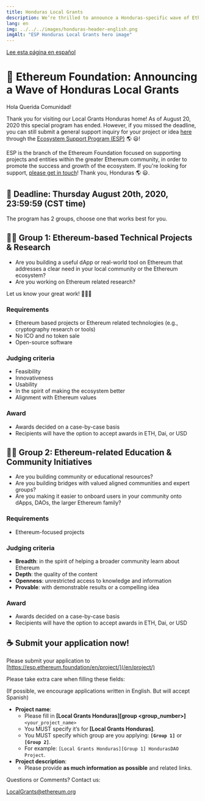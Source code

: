 ```yaml
---
title: Honduras Local Grants
description: We’re thrilled to announce a Honduras-specific wave of Ethereum Foundation grants!
lang: en
img: ../../../images/honduras-header-english.png
imgAlt: "ESP Honduras Local Grants hero image"
---
```


[Lee esta página en español](/es/local-grants/honduras)

# 🦜 Ethereum Foundation: Announcing a Wave of Honduras Local Grants

Hola Querida Comunidad!

Thank you for visiting our Local Grants Honduras home! As of August 20, 2020 this special program has ended. However, if you missed the deadline, you can still submit a general support inquiry for your project or idea [here](https://esp.ethereum.foundation/en/project/) through the [Ecosystem Support Program (ESP)](/en/) 🌎 😃!

ESP is the branch of the Ethereum Foundation focused on supporting projects and entities within the greater Ethereum community, in order to promote the success and growth of the ecosystem. If you're looking for support, [please get in touch](https://esp.ethereum.foundation/en/project/)! Thank you, Honduras 🌎 😃.

## 📣 Deadline: Thursday August 20th, 2020, 23:59:59 (CST time)

The program has 2 groups, choose one that works best for you.

## 👩‍🚀 Group 1: Ethereum-based Technical Projects & Research

- Are you building a useful dApp or real-world tool on Ethereum that addresses a clear need in your local community or the Ethereum ecosystem?
- Are you working on Ethereum related research?

Let us know your great work! 👨🏼‍💻

### Requirements

- Ethereum based projects or Ethereum related technologies (e.g., cryptography research or tools)
- No ICO and no token sale
- Open-source software

### Judging criteria

- Feasibility
- Innovativeness
- Usability
- In the spirit of making the ecosystem better
- Alignment with Ethereum values

### Award

- Awards decided on a case-by-case basis
- Recipients will have the option to accept awards in ETH, Dai, or USD

## 👩‍🏫 Group 2: Ethereum-related Education & Community Initiatives

- Are you building community or educational resources?
- Are you building bridges with valued aligned communities and expert groups?
- Are you making it easier to onboard users in your community onto dApps, DAOs, the larger Ethereum family?

### Requirements

- Ethereum-focused projects

### Judging criteria

- **Breadth**: in the spirit of helping a broader community learn about Ethereum
- **Depth**: the quality of the content
- **Openness**: unrestricted access to knowledge and information
- **Provable**: with demonstrable results or a compelling idea

### Award

- Awards decided on a case-by-case basis
- Recipients will have the option to accept awards in ETH, Dai, or USD

## ☕️ Submit your application now!

Please submit your application to [https://esp.ethereum.foundation/en/project/](/en/project/)

Please take extra care when filling these fields:

(If possible, we encourage applications written in English. But will accept Spanish)

- **Project name**:
  - Please fill in **[Local Grants Honduras][group <group_number>]** `<your_project_name>`
  - You MUST specify it’s for **[Local Grants Honduras]**.
  - You MUST specify which group are you applying: **`[Group 1]`** or **`[Group 2]`**.
  - For example: `[Local Grants Honduras][Group 1] HondurasDAO Project`.
- **Project description**:
  - Please provide **as much information as possible** and related links.

Questions or Comments? Contact us:

[LocalGrants@ethereum.org](mailto:LocalGrants@ethereum.org)

<!-- TODO remove before merge -->
<LocalGrantsForm wave="Honduras" />
